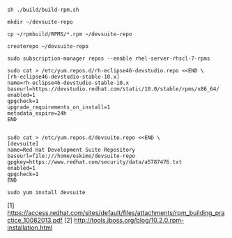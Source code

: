 ``` shell

sh ./build/build-rpm.sh

mkdir ~/devsuite-repo

cp ~/rpmbuild/RPMS/*.rpm ~/devsuite-repo

createrepo ~/devsuite-repo

sudo subscription-manager repos --enable rhel-server-rhscl-7-rpms

sudo cat > /etc/yum.repos.d/rh-eclipse46-devstudio.repo <<END \
[rh-eclipse46-devstudio-stable-10.x]
name=rh-eclipse46-devstudio-stable-10.x
baseurl=https://devstudio.redhat.com/static/10.0/stable/rpms/x86_64/
enabled=1
gpgcheck=1
upgrade_requirements_on_install=1
metadata_expire=24h
END


sudo cat > /etc/yum.repos.d/devsuite.repo <<END \
[devsuite]
name=Red Hat Development Suite Repository
baseurl=file:///home/eskimo/devsuite-repo
gpgkey=https://www.redhat.com/security/data/a5787476.txt
enabled=1
gpgcheck=1
END

sudo yum install devsuite
```

[1] https://access.redhat.com/sites/default/files/attachments/rpm_building_practice_10082013.pdf
[2] http://tools.jboss.org/blog/10.2.0.rpm-installation.html
